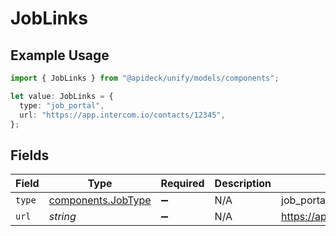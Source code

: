 # JobLinks

## Example Usage

```typescript
import { JobLinks } from "@apideck/unify/models/components";

let value: JobLinks = {
  type: "job_portal",
  url: "https://app.intercom.io/contacts/12345",
};
```

## Fields

| Field                                                    | Type                                                     | Required                                                 | Description                                              | Example                                                  |
| -------------------------------------------------------- | -------------------------------------------------------- | -------------------------------------------------------- | -------------------------------------------------------- | -------------------------------------------------------- |
| `type`                                                   | [components.JobType](../../models/components/jobtype.md) | :heavy_minus_sign:                                       | N/A                                                      | job_portal                                               |
| `url`                                                    | *string*                                                 | :heavy_minus_sign:                                       | N/A                                                      | https://app.intercom.io/contacts/12345                   |